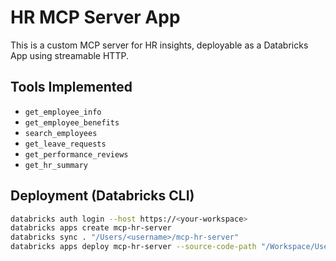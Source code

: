 # HR MCP Server App

This is a custom MCP server for HR insights, deployable as a Databricks App using streamable HTTP.

## Tools Implemented

- `get_employee_info`
- `get_employee_benefits`
- `search_employees`
- `get_leave_requests`
- `get_performance_reviews`
- `get_hr_summary`

## Deployment (Databricks CLI)

```bash
databricks auth login --host https://<your-workspace>
databricks apps create mcp-hr-server
databricks sync . "/Users/<username>/mcp-hr-server"
databricks apps deploy mcp-hr-server --source-code-path "/Workspace/Users/<username>/mcp-hr-server"
